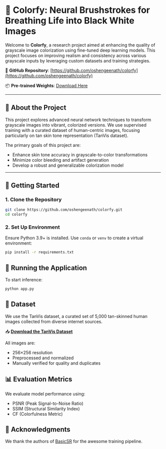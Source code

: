 # 🎨 Colorfy: Neural Brushstrokes for Breathing Life into Black White Images

Welcome to **Colorfy**, a research project aimed at enhancing the quality of grayscale image colorization using fine-tuned deep learning models. This project focuses on improving realism and consistency across various grayscale inputs by leveraging custom datasets and training strategies.


📂 **GitHub Repository**: [https://github.com/oshengeenath/colorfy](https://github.com/oshengeenath/colorfy)

📦 **Pre-trained Weights**: [Download Here](https://drive.google.com/file/d/1V1rJtuAAh8nxUvE6mN9VaZZ7sagkhYnx/view?usp=sharing)

---

## 🔧 About the Project

This project explores advanced neural network techniques to transform grayscale images into vibrant, colorized versions. We use supervised training with a curated dataset of human-centric images, focusing particularly on tan skin tone representation (TanVis dataset).

The primary goals of this project are:
- Enhance skin tone accuracy in grayscale-to-color transformations  
- Minimize color bleeding and artifact generation  
- Develop a robust and generalizable colorization model

---

## 🚀 Getting Started

### 1. Clone the Repository

```bash
git clone https://github.com/oshengeenath/colorfy.git
cd colorfy
```

### 2. Set Up Environment

Ensure Python 3.9+ is installed. Use `conda` or `venv` to create a virtual environment:

```bash
pip install -r requirements.txt
```

## 🧪 Running the Application
To start inference:
```bash
python app.py
```

## 📁 Dataset
We use the TanVis dataset, a curated set of 5,000 tan-skinned human images collected from diverse internet sources. 

📥 **[Download the TanVis Dataset](https://drive.google.com/drive/folders/1Bh-cfY_Se4tG1zF7H6SHXzlIGb9avyRA?usp=sharing)**

All images are:
- 256×256 resolution 
- Preprocessed and normalized 
- Manually verified for quality and duplicates


## 📊 Evaluation Metrics
We evaluate model performance using:
- PSNR (Peak Signal-to-Noise Ratio)
- SSIM (Structural Similarity Index) 
- CF (Colorfulness Metric)

## 🙏 Acknowledgments
We thank the authors of [BasicSR](https://github.com/XPixelGroup/BasicSR.git) for the awesome training pipeline.







